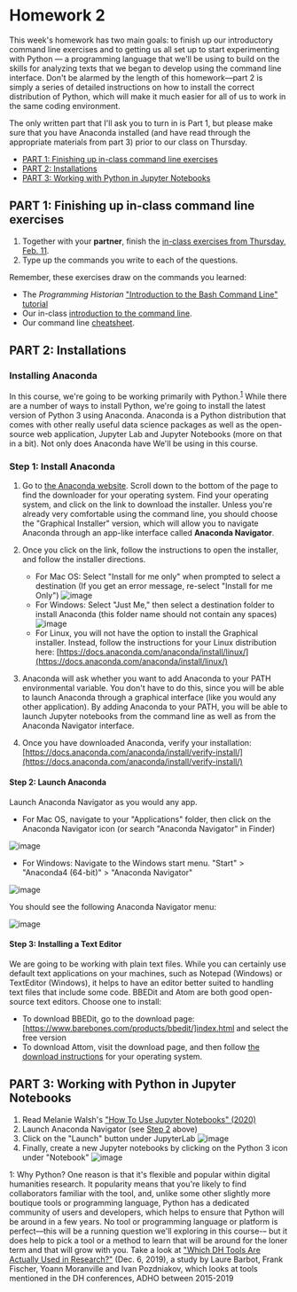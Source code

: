 # Homework 2

This week's homework has two main goals: to finish up our introductory command line exercises and to getting us all set up to start experimenting with Python –– a programming language that we'll be using to build on the skills for analyzing texts that we began to develop using the command line interface.  Don't be alarmed by the length of this homework––part 2 is simply a series of detailed instructions on how to install the correct distribution of Python, which will make it much easier for all of us to work in the same coding environment.  

The only written part that I'll ask you to turn in is Part 1, but please make sure that you have Anaconda installed (and have read through the appropriate materials from part 3) prior to our class on Thursday.

- [PART 1: Finishing up in-class command line exercises](#part-1-finishing-up-in-class-command-line-exercises)
- [PART 2: Installations](#part-2-installations)
- [PART 3: Working with Python in Jupyter Notebooks](#part-3-working-with-python-in-jupyter-notebooks)

## PART 1: Finishing up in-class command line exercises

1. Together with your **partner**, finish the [in-class exercises from Thursday, Feb. 11](https://github.com/sceckert/IntroDHSpring2021/blob/main/_week2/in-class-exercises.md).
2. Type up the commands you write to each of the questions.

Remember, these exercises draw on the commands you learned:

- The *Programming Historian* ["Introduction to the Bash Command Line" tutorial](https://programminghistorian.org/en/lessons/intro-to-bash)
- Our in-class [introduction to the command line](https://github.com/sceckert/IntroDHSpring2021/blob/main/_week2/introduction-to-the-command-line.md).
- Our command line [cheatsheet](https://github.com/sceckert/IntroDHSpring2021/blob/main/_week2/command-line-cheat-sheet.md). 

## PART 2: Installations  

### Installing Anaconda

In this course, we're going to be working primarily with Python.<sup>[1](#myfootnote1)</sup>
 While there are a number of ways to install Python, we're going to install the latest version of Python 3 using Anaconda. Anaconda is a Python distribution that comes with other really useful data science packages as well as the open-source web application, Jupyter Lab and Jupyter Notebooks (more on that in a bit). Not only does Anaconda have We'll be using in this course.


### Step 1: Install Anaconda


1. Go to [the Anaconda website](https://www.anaconda.com/products/individual). Scroll down to the bottom of the page to find the downloader for your operating system. Find your operating system, and click on the link to download the installer. Unless you're already very comfortable using the command line, you should choose the "Graphical Installer" version, which will allow you to navigate Anaconda through an app-like interface called **Anaconda Navigator**.  

2. Once you click on the link, follow the instructions to open the installer, and follow the installer directions. 
	- For Mac OS: Select "Install for me only" when prompted to select a destination (If you get an error message, re-select "Install for me Only") ![image](images/osx-install-type.png)
	- For Windows: Select "Just Me," then select a destination folder to install Anaconda (this folder name should not contain any spaces) ![image](images/win-install-type.png)
	- For Linux, you will not have the option to install the Graphical installer. Instead, follow the instructions for your Linux distribution here: [https://docs.anaconda.com/anaconda/install/linux/](https://docs.anaconda.com/anaconda/install/linux/)

3. Anaconda will ask whether you want to add Anaconda to your PATH environmental variable. You don't have to do this, since you will be able to launch Anaconda through a graphical interface (like you would any other application). By adding Anaconda to your PATH, you will be able to launch Jupyter notebooks from the command line as well as from the Anaconda Navigator interface.

3. Once you have downloaded Anaconda, verify your installation: [https://docs.anaconda.com/anaconda/install/verify-install/](https://docs.anaconda.com/anaconda/install/verify-install/)


#### Step 2: Launch Anaconda ####

Launch Anaconda Navigator as you would any app.

- For Mac OS, navigate to your "Applications" folder, then click on the Anaconda Navigator icon (or search "Anaconda Navigator" in Finder)

![image](images/mac-menu.png)

- For Windows: Navigate to the Windows start menu. "Start" > "Anaconda4 (64-bit)"  >  "Anaconda Navigator" 

![image](images/windows-menu.png)

You should see the following Anaconda Navigator menu:

![image](images/anaconda-navigator.png)

#### Step 3: Installing a Text Editor 

We are going to be working with plain text files. While you can certainly use default text applications on your machines, such as Notepad (Windows) or TextEditor (Windows), it helps to have an editor better suited to handling text files that include some code. BBEDit and Atom are both good open-source text editors. Choose one to install: 

- To download BBEDit, go to the download page: [https://www.barebones.com/products/bbedit/]index.html and select the free version
- To download Attom, visit the download page, and then follow [the download instructions](https://flight-manual.atom.io/getting-started/sections/installing-atom/) for your operating system.


## PART 3: Working with Python in Jupyter Notebooks

1.  Read Melanie Walsh's ["How To Use Jupyter Notebooks" (2020)](https://github.com/melaniewalsh/Intro-Cultural-Analytics/blob/master/book/Python/How-to-Use-Jupyter-Notebooks.ipynb)
2.  Launch Anaconda Navigator (see [Step 2](#step-2-launch-anaconda) above)
3. Click on the "Launch" button under JupyterLab ![image](images/open-jupyterlab.png)
4. Finally, create a new Jupyter notebooks by clicking on the Python 3 icon under "Notebook" ![image](images/create-new-notebook.png)


<a name="myfootnote1">1</a>:  Why Python? One reason is that it's flexible and popular within digital humanities research. It popularity means that you're likely to find collaborators familiar with the tool, and, unlike some other slightly more boutique tools or programming language, Python has a dedicated community of users and developers, which helps to ensure that Python will be around in a few years. No tool or programming language or platform is perfect––this will be a running question we'll exploring in this course-– but it does help to pick a tool or a method to learn that will be around for the loner term and that will grow with you. Take a look at ["Which DH Tools Are Actually Used in Research?"](https://weltliteratur.net/dh-tools-used-in-research/) (Dec. 6, 2019), a study by Laure Barbot, Frank Fischer, Yoann Moranville and Ivan Pozdniakov, which looks at tools mentioned in the DH conferences, ADHO between 2015-2019
